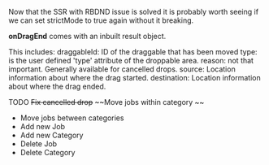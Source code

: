 Now that the SSR with RBDND issue is solved it is probably worth seeing if we can set strictMode to true again without it breaking.

**onDragEnd**
comes with an inbuilt result object.

This includes:
draggableId: ID of the draggable that has been moved
type: is the user defined 'type' attribute of the droppable area.
reason: not that important. Generally available for cancelled drops.
source: Location information about where the drag started.
destination: Location information about where the drag ended.

TODO
~~Fix cancelled drop~~
~~Move jobs within category ~~

- Move jobs between categories
- Add new Job
- Add new Category
- Delete Job
- Delete Category
